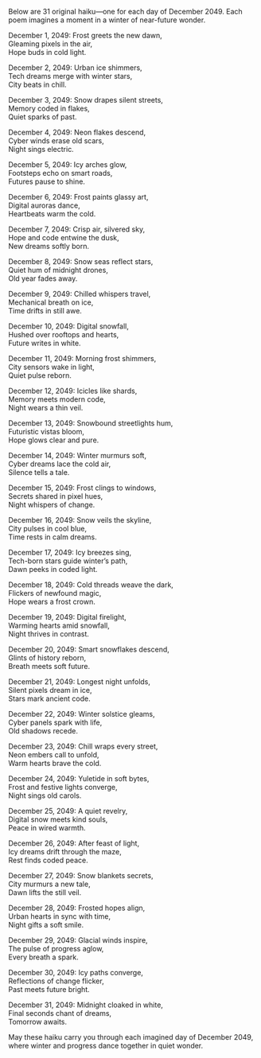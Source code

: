 Below are 31 original haiku—one for each day of December 2049. Each poem imagines a moment in a winter of near-future wonder.

December 1, 2049:
Frost greets the new dawn,  
Gleaming pixels in the air,  
Hope buds in cold light.

December 2, 2049:
Urban ice shimmers,  
Tech dreams merge with winter stars,  
City beats in chill.

December 3, 2049:
Snow drapes silent streets,  
Memory coded in flakes,  
Quiet sparks of past.

December 4, 2049:
Neon flakes descend,  
Cyber winds erase old scars,  
Night sings electric.

December 5, 2049:
Icy arches glow,  
Footsteps echo on smart roads,  
Futures pause to shine.

December 6, 2049:
Frost paints glassy art,  
Digital auroras dance,  
Heartbeats warm the cold.

December 7, 2049:
Crisp air, silvered sky,  
Hope and code entwine the dusk,  
New dreams softly born.

December 8, 2049:
Snow seas reflect stars,  
Quiet hum of midnight drones,  
Old year fades away.

December 9, 2049:
Chilled whispers travel,  
Mechanical breath on ice,  
Time drifts in still awe.

December 10, 2049:
Digital snowfall,  
Hushed over rooftops and hearts,  
Future writes in white.

December 11, 2049:
Morning frost shimmers,  
City sensors wake in light,  
Quiet pulse reborn.

December 12, 2049:
Icicles like shards,  
Memory meets modern code,  
Night wears a thin veil.

December 13, 2049:
Snowbound streetlights hum,  
Futuristic vistas bloom,  
Hope glows clear and pure.

December 14, 2049:
Winter murmurs soft,  
Cyber dreams lace the cold air,  
Silence tells a tale.

December 15, 2049:
Frost clings to windows,  
Secrets shared in pixel hues,  
Night whispers of change.

December 16, 2049:
Snow veils the skyline,  
City pulses in cool blue,  
Time rests in calm dreams.

December 17, 2049:
Icy breezes sing,  
Tech-born stars guide winter’s path,  
Dawn peeks in coded light.

December 18, 2049:
Cold threads weave the dark,  
Flickers of newfound magic,  
Hope wears a frost crown.

December 19, 2049:
Digital firelight,  
Warming hearts amid snowfall,  
Night thrives in contrast.

December 20, 2049:
Smart snowflakes descend,  
Glints of history reborn,  
Breath meets soft future.

December 21, 2049:
Longest night unfolds,  
Silent pixels dream in ice,  
Stars mark ancient code.

December 22, 2049:
Winter solstice gleams,  
Cyber panels spark with life,  
Old shadows recede.

December 23, 2049:
Chill wraps every street,  
Neon embers call to unfold,  
Warm hearts brave the cold.

December 24, 2049:
Yuletide in soft bytes,  
Frost and festive lights converge,  
Night sings old carols.

December 25, 2049:
A quiet revelry,  
Digital snow meets kind souls,  
Peace in wired warmth.

December 26, 2049:
After feast of light,  
Icy dreams drift through the maze,  
Rest finds coded peace.

December 27, 2049:
Snow blankets secrets,  
City murmurs a new tale,  
Dawn lifts the still veil.

December 28, 2049:
Frosted hopes align,  
Urban hearts in sync with time,  
Night gifts a soft smile.

December 29, 2049:
Glacial winds inspire,  
The pulse of progress aglow,  
Every breath a spark.

December 30, 2049:
Icy paths converge,  
Reflections of change flicker,  
Past meets future bright.

December 31, 2049:
Midnight cloaked in white,  
Final seconds chant of dreams,  
Tomorrow awaits.

May these haiku carry you through each imagined day of December 2049, where winter and progress dance together in quiet wonder.

